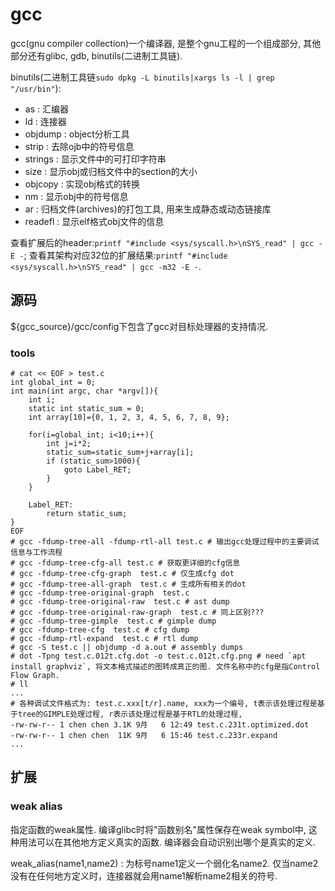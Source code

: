 # gcc
gcc(gnu compiler collection)一个编译器, 是整个gnu工程的一个组成部分, 其他部分还有glibc, gdb, binutils(二进制工具链).

binutils(二进制工具链`sudo dpkg -L binutils|xargs ls -l | grep "/usr/bin"`):
- as : 汇编器
- ld : 连接器
- objdump : object分析工具
- strip : 去除ojb中的符号信息
- strings : 显示文件中的可打印字符串
- size : 显示obj或归档文件中的section的大小
- objcopy : 实现obj格式的转换
- nm : 显示obj中的符号信息
- ar : 归档文件(archives)的打包工具, 用来生成静态或动态链接库
- readefl : 显示elf格式obj文件的信息 

查看扩展后的header:`printf "#include <sys/syscall.h>\nSYS_read" | gcc -E -`; 查看其架构对应32位的扩展结果:`printf "#include <sys/syscall.h>\nSYS_read" | gcc -m32 -E -`.

## 源码
${gcc_source}/gcc/config下包含了gcc对目标处理器的支持情况.

### tools
```
# cat << EOF > test.c
int global_int = 0;
int main(int argc, char *argv[]){
    int i;
    static int static_sum = 0;
    int array[10]={0, 1, 2, 3, 4, 5, 6, 7, 8, 9};

    for(i=global_int; i<10;i++){
        int j=i*2;
        static_sum=static_sum+j+array[i];
        if (static_sum>1000){
            goto Label_RET;
        }
    }

    Label_RET:
        return static_sum;      
}
EOF
# gcc -fdump-tree-all -fdump-rtl-all test.c # 输出gcc处理过程中的主要调试信息与工作流程
# gcc -fdump-tree-cfg-all test.c # 获取更详细的cfg信息
# gcc -fdump-tree-cfg-graph  test.c # 仅生成cfg dot
# gcc -fdump-tree-all-graph  test.c # 生成所有相关的dot
# gcc -fdump-tree-original-graph  test.c
# gcc -fdump-tree-original-raw  test.c # ast dump
# gcc -fdump-tree-original-raw-graph  test.c # 同上区别???
# gcc -fdump-tree-gimple  test.c # gimple dump
# gcc -fdump-tree-cfg  test.c # cfg dump
# gcc -fdump-rtl-expand  test.c # rtl dump
# gcc -S test.c || objdump -d a.out # assembly dumps
# dot -Tpng test.c.012t.cfg.dot -o test.c.012t.cfg.png # need `apt install graphviz`, 将文本格式描述的图转成真正的图. 文件名称中的cfg是指Control Flow Graph.
# ll
...
# 各种调试文件格式为: test.c.xxx[t/r].name, xxx为一个编号, t表示该处理过程是基于tree的GIMPLE处理过程, r表示该处理过程是基于RTL的处理过程, 
-rw-rw-r-- 1 chen chen 3.1K 9月   6 12:49 test.c.231t.optimized.dot
-rw-rw-r-- 1 chen chen  11K 9月   6 15:46 test.c.233r.expand
...
```

## 扩展

### weak alias
指定函数的weak属性. 编译glibc时将"函数别名"属性保存在weak symbol中, 这种用法可以在其他地方定义真实的函数. 编译器会自动识别出哪个是真实的定义.

weak_alias(name1,name2) : 为标号name1定义一个弱化名name2. 仅当name2没有在任何地方定义时，连接器就会用name1解析name2相关的符号.